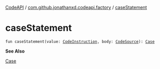 [CodeAPI](../index.md) / [com.github.jonathanxd.codeapi.factory](index.md) / [caseStatement](.)

# caseStatement

`fun caseStatement(value: `[`CodeInstruction`](../com.github.jonathanxd.codeapi/-code-instruction.md)`, body: `[`CodeSource`](../com.github.jonathanxd.codeapi/-code-source/index.md)`): `[`Case`](../com.github.jonathanxd.codeapi.base/-case/index.md)

**See Also**

[Case](../com.github.jonathanxd.codeapi.base/-case/index.md)

